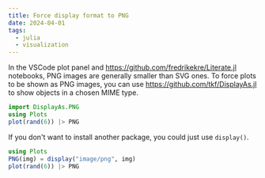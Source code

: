 ```yaml
---
title: Force display format to PNG
date: 2024-04-01
tags:
  - julia
  - visualization
---
```


In the VSCode plot panel and https://github.com/fredrikekre/Literate.jl notebooks, PNG images are generally smaller than SVG ones. To force plots to be shown as PNG images, you can use https://github.com/tkf/DisplayAs.jl to show objects in a chosen MIME type.

<!-- more -->

```julia
import DisplayAs.PNG
using Plots
plot(rand(6)) |> PNG
```

If you don't want to install another package, you could just use `display()`.

```julia
using Plots
PNG(img) = display("image/png", img)
plot(rand(6)) |> PNG
```

